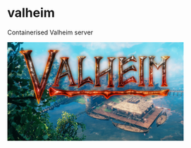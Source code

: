 # valheim
Containerised Valheim server

![Cover](https://raw.githubusercontent.com/sierra1011/valheim/main/valheim.png)